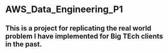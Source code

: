 # AWS_Data_Engineering_P1

## This is a project for replicating the real world problem I have implemented for Big TEch clients in the past.